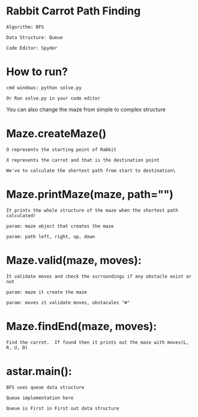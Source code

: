 # Rabbit Carrot Path Finding

    Algorithm: BFS

    Data Structure: Queue

    Code Editor: Spyder


# How to run?
    cmd windows: python solve.py

    Or Run solve.py in your code editor

You can also change the maze from simple to complex structure

# Maze.createMaze()

    O represents the starting point of Rabbit 

    X represents the carrot and that is the destination point

    We've to calculate the shortest path from start to destination\
    
# Maze.printMaze(maze, path="")

    It prints the whole structure of the maze when the shortest path calculated!
    
    param: maze object that creates the maze
    
    param: path left, right, up, down
    
# Maze.valid(maze, moves):
        
    It validate moves and check the surroundings if any obstacle exist or not
    
    param: maze it create the maze
    
    param: moves it validate moves, obstacales "#"

# Maze.findEnd(maze, moves):
       
    Find the carrot.  If found then it prints out the maze with moves(L, R, U, D)
    
# astar.main():

    BFS uses queue data structure
    
    Queue implementation here
    
    Queue is First in First out data structure
        
       
